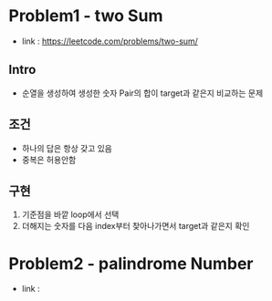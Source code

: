 # Problem1 - two Sum
- link : https://leetcode.com/problems/two-sum/
## Intro
- 순열을 생성하여 생성한 숫자 Pair의 합이 target과 같은지 비교하는 문제

## 조건
- 하나의 답은 항상 갖고 있음
- 중복은 허용안함

## 구현
1. 기준점을 바깥 loop에서 선택
2. 더해지는 숫자를 다음 index부터 찾아나가면서 target과 같은지 확인

# Problem2 - palindrome Number
- link : 

